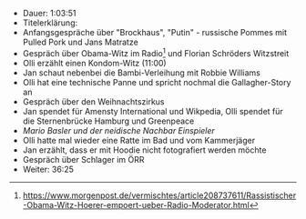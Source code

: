 - Dauer: 1:03:51
- Titelerklärung:
- Anfangsgespräche über "Brockhaus", "Putin" - russische Pommes mit Pulled Pork und Jans Matratze
- Gespräch über Obama-Witz im Radio[^1] und Florian Schröders Witzstreit
- Olli erzählt einen Kondom-Witz (11:00)
- Jan schaut nebenbei die Bambi-Verleihung mit Robbie Williams
- Olli hat eine technische Panne und spricht nochmal die Gallagher-Story an
- Gespräch über den Weihnachtszirkus
- Jan spendet für Amensty International und Wikpedia, Olli spendet für die Sternenbrücke Hamburg und Greenpeace
- *Mario Basler und der neidische Nachbar Einspieler*
- Olli hatte mal wieder eine Ratte im Bad und vom Kammerjäger
- Jan erzählt, dass er mit Hoodie nicht fotografiert werden möchte
- Gespräch über Schlager im ÖRR
- Weiter: 36:25

[^1]: https://www.morgenpost.de/vermischtes/article208737611/Rassistischer-Obama-Witz-Hoerer-empoert-ueber-Radio-Moderator.html
